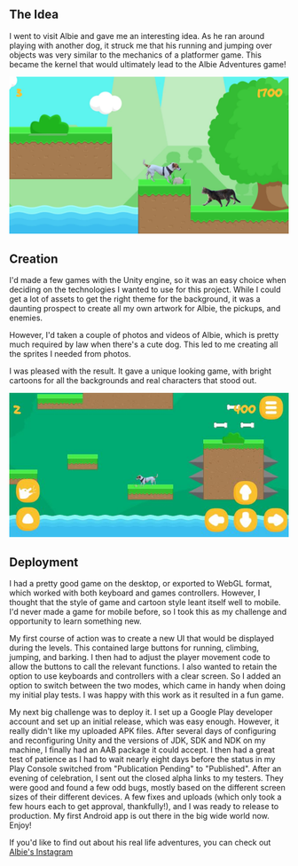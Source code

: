 ## The Idea

I went to visit Albie and gave me an interesting idea.
As he ran around playing with another dog, it struck me
that his running and jumping over objects was very
similar to the mechanics of a platformer game. This
became the kernel that would ultimately lead to the
Albie Adventures game!

![Albie Adventures Game](images/projects/albieadventures.jpg "Albie Adventures Game")

## Creation

I'd made a few games with the Unity engine, so it was
an easy choice when deciding on the technologies I
wanted to use for this project. While I could get a
lot of assets to get the right theme for the background,
it was a daunting prospect to create all my own artwork
for Albie, the pickups, and enemies.

However, I'd taken a couple of photos and videos of
Albie, which is pretty much required by law when
there's a cute dog. This led to me creating all the
sprites I needed from photos.

I was pleased with the result. It gave a unique
looking game, with bright cartoons for all the
backgrounds and real characters that stood out.

![Albie by water](images/projects/albieadventures_water.jpg "Albie by water")

## Deployment

I had a pretty good game on the desktop, or exported to
WebGL format, which worked with both keyboard and
games controllers. However, I thought that the style of
game and cartoon style leant itself well to mobile. I'd
never made a game for mobile before, so I took this as
my challenge and opportunity to learn something new.

My first course of action was to create a new UI that
would be displayed during the levels. This contained
large buttons for running, climbing, jumping, and barking.
I then had to adjust the player movement code to allow
the buttons to call the relevant functions. I also wanted
to retain the option to use keyboards and controllers with
a clear screen. So I added an option to switch between the
two modes, which came in handy when doing my initial play
tests. I was happy with this work as it resulted in a fun
game.

My next big challenge was to deploy it. I set up a Google
Play developer account and set up an initial release,
which was easy enough. However, it really didn't like my
uploaded APK files. After several days of configuring
and reconfiguring Unity and the versions of JDK, SDK and
NDK on my machine, I finally had an AAB package it could
accept. I then had a great test of patience as I had to
wait nearly eight days before the status in my Play Console
switched from "Publication Pending" to "Published". After
an evening of celebration, I sent out the closed alpha links
to my testers. They were good and found a few odd bugs,
mostly based on the different screen sizes of their different
devices. A few fixes and uploads (which only took a few
hours each to get approval, thankfully!), and I was ready
to release to production. My first Android app is out there
in the big wide world now. Enjoy!

If you'd like to find out about his real life adventures,
you can check out [Albie's Instagram](https://www.instagram.com/albie_adventures/)
